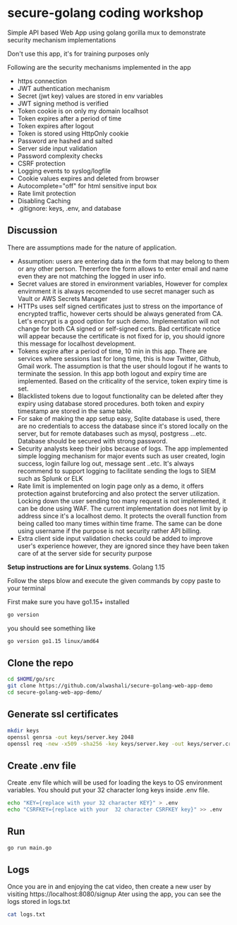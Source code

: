 # secure-golang coding workshop 
Simple API based Web App using golang gorilla mux to demonstrate security mechanism implementations 

Don't use this app, it's for training purposes only

Following are the security mechanisms implemented in the app

- https connection
- JWT authentication mechanism  
- Secret (jwt key) values are stored in env variables 
- JWT signing method is verified 
- Token cookie is on only my domain localhsot 
- Token expires after a period of time
- Token expires after logout
- Token is stored using HttpOnly cookie
- Password are hashed and salted
- Server side input validation 
- Password complexity checks
- CSRF protection 
- Logging events to syslog/logfile
- Cookie values expires and deleted from browser
- Autocomplete="off" for html sensitive input box
- Rate limit protection
- Disabling Caching  
- .gitignore: keys, .env, and database

## Discussion

There are assumptions made for the nature of application.

- Assumption: users are entering data in the form that may belong to them or any other person. Thererfore the form allows to enter email and name even they are not matching the logged in user info.
- Secret values are stored in environment variables, However for complex envirnment it is always recomended to use secret manager such as Vault or AWS Secrets Manager
- HTTPs uses self signed certificates just to stress on the importance of encrypted traffic, however certs should be always generated from CA. Let's encrypt is a good option for such demo. Implementation will not change for both CA signed or self-signed certs. Bad certificate notice will appear because the certificate is not fixed for ip, you should ignore this message for localhost development.
- Tokens expire after a period of time, 10 min in this app. There are services where sessions last for long time, this is how  Twitter, Github, Gmail work. The assumption is that the user should logout if he wants to terminate the session. In this app both logout and expiry time are implemented. Based on the criticality of the service, token expiry time is set.
- Blacklisted tokens due to logout functionality can be deleted after they expiry using database stored procedures. both token and expiry timestamp are stored in the same table.
- For sake of making the app setup easy, Sqlite database is used, there are no credentials to access the database since it's stored locally on the server, but for remote databases such as mysql, postgress ...etc. Database should be secured with strong password.
- Security analysts keep their jobs because of logs. The app implemented simple logging mechanism for major events such as user created, login success, login failure log out, message sent ..etc. It's always recommend to support logging to facilitate sending the logs to SIEM such as Splunk or ELK
- Rate limit is implemented on login page only as a demo, it offers protection against bruteforcing and also protect the server utilization. Locking down the user sending too many request is not implemented, it can be done using WAF. The current implementation does not limit by ip address since it's a localhost demo. It protects the overall function from being called too many times within time frame. The same can be done using  username if the purpose is not security rather API billing.
- Extra client side input validation checks could be added to improve user's experience however, they are ignored since they have been taken care of at the server side for security purpose

**Setup instructions are for Linux systems**. Golang 1.15

Follow the steps blow and execute the given commands by copy paste to your terminal


First make sure you have go1.15+ installed

```sh
go version 
```

you should see something like

```sh
go version go1.15 linux/amd64
```


## Clone the repo

```sh
cd $HOME/go/src
git clone https://github.com/alwashali/secure-golang-web-app-demo
cd secure-golang-web-app-demo/
```

## Generate ssl certificates

```sh
mkdir keys
openssl genrsa -out keys/server.key 2048
openssl req -new -x509 -sha256 -key keys/server.key -out keys/server.crt -days 3650 
```

## Create .env file

Create .env file which will be used for loading the keys to OS environment variables. You should put your 32 character long keys inside .env file. 
```sh 
echo "KEY={replace with your 32 character KEY}" > .env 
echo "CSRFKEY={replace with your  32 character CSRFKEY key}" >> .env
```

## Run

```sh
go run main.go
```

## Logs
Once you are in and enjoying the cat video, then create a new user by visiting https://localhost:8080/signup
Ater using the app, you can see the logs stored in logs.txt 

```sh
cat logs.txt
```



